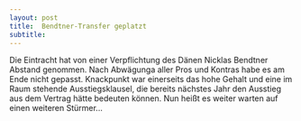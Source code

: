 ```yaml
---
layout: post
title:  Bendtner-Transfer geplatzt
subtitle:  
---
```


Die Eintracht hat von einer Verpflichtung des Dänen Nicklas  Bendtner Abstand genommen. Nach Abwägunga aller Pros und Kontras habe es am Ende nicht gepasst. Knackpunkt war einerseits das hohe Gehalt und eine im Raum stehende Ausstiegsklausel, die bereits nächstes Jahr den Ausstieg aus dem Vertrag hätte bedeuten können. Nun heißt es weiter warten auf einen weiteren Stürmer...


